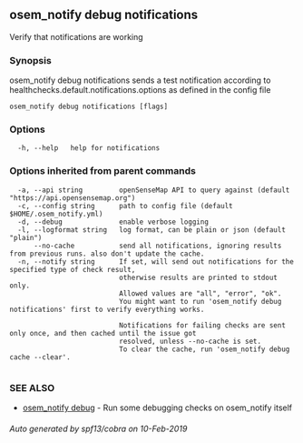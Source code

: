 ## osem_notify debug notifications

Verify that notifications are working

### Synopsis

osem_notify debug notifications sends a test notification according
to healthchecks.default.notifications.options as defined in the config file

```
osem_notify debug notifications [flags]
```

### Options

```
  -h, --help   help for notifications
```

### Options inherited from parent commands

```
  -a, --api string         openSenseMap API to query against (default "https://api.opensensemap.org")
  -c, --config string      path to config file (default $HOME/.osem_notify.yml)
  -d, --debug              enable verbose logging
  -l, --logformat string   log format, can be plain or json (default "plain")
      --no-cache           send all notifications, ignoring results from previous runs. also don't update the cache.
  -n, --notify string      If set, will send out notifications for the specified type of check result,
                           otherwise results are printed to stdout only.
                           Allowed values are "all", "error", "ok".
                           You might want to run 'osem_notify debug notifications' first to verify everything works.
                           
                           Notifications for failing checks are sent only once, and then cached until the issue got
                           resolved, unless --no-cache is set.
                           To clear the cache, run 'osem_notify debug cache --clear'.
                           
```

### SEE ALSO

* [osem_notify debug](osem_notify_debug.md)	 - Run some debugging checks on osem_notify itself

###### Auto generated by spf13/cobra on 10-Feb-2019
